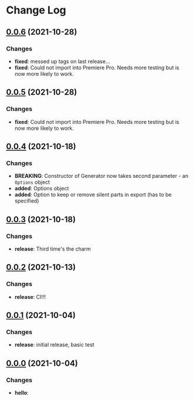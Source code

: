 # Change Log

## [0.0.6](https://github.com/JumpCutter/JC-ProjectExportAPI/compare/v0.0.5...v0.0.6) (2021-10-28)
### Changes
- __fixed__: messed up tags on last release...
- __fixed__: Could not import into Premiere Pro. Needs more testing but is now more likely to work.

## [0.0.5](https://github.com/JumpCutter/JC-ProjectExportAPI/compare/v0.0.4...v0.0.5) (2021-10-28)
### Changes
- __fixed__: Could not import into Premiere Pro. Needs more testing but is now more likely to work.

## [0.0.4](https://github.com/JumpCutter/JC-ProjectExportAPI/compare/v0.0.3...v0.0.4) (2021-10-18)
### Changes
- __BREAKING__: Constructor of Generator now takes second parameter - an `Options` object
- __added__: Options object
- __added__: Option to keep or remove silent parts in export (has to be specified)

## [0.0.3](https://github.com/JumpCutter/JC-ProjectExportAPI/compare/v0.0.2...v0.0.3) (2021-10-18)
### Changes
- __release__: Third time's the charm

## [0.0.2](https://github.com/JumpCutter/JC-ProjectExportAPI/compare/v0.0.1...v0.0.2) (2021-10-13)
### Changes
- __release__: CI!!!

## [0.0.1](https://github.com/JumpCutter/JC-ProjectExportAPI/compare/v0.0.0...v0.0.1) (2021-10-04)
### Changes
- __release__: initial release, basic test


## [0.0.0](https://github.com/JumpCutter/JC-ProjectExportAPI/compare/v0.0.0...v0.0.0) (2021-10-04)
### Changes
- __hello__:
